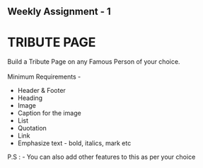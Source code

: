 ## Weekly Assignment - 1
# TRIBUTE PAGE

Build a Tribute Page on any Famous Person of your choice.<br><br>
Minimum Requirements - 
 - Header & Footer
 - Heading
 - Image
 - Caption for the image
 - List
 - Quotation
 - Link
 - Emphasize text - bold, italics, mark etc
<p>P.S : - You can also add other features to this as per your choice</p>
